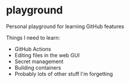 # playground
Personal playground for learning GitHub features

Things I need to learn:

- GitHub Actions
- Editing files in the web GUI
- Secret management
- Building containers
- Probably lots of other stuff I'm forgetting

